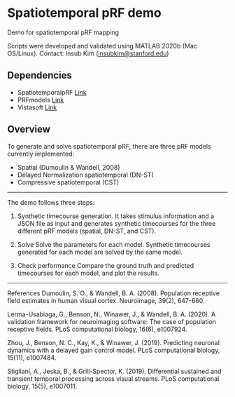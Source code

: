 # Spatiotemporal pRF demo
Demo for spatiotemporal pRF mapping 

Scripts were developed and validated using MATLAB 2020b (Mac OS/Linux). 
Contact: Insub Kim (insubkim@stanford.edu)

## Dependencies
- SpatiotemporalpRF [Link](https://example.com)
- PRFmodels [Link](https://github.com/vistalab/PRFmodel)
- Vistasoft [Link](https://example.com)

## Overview
To generate and solve spatiotemporal pRF, there are three pRF models currently implemented:

- Spatial (Dumoulin & Wandell, 2008)
- Delayed Normalization spatiotemporal (DN-ST)
- Compressive spatiotemporal (CST)


---------------------------------------------
The demo follows three steps:

1. Synthetic timecourse generation.
It takes stimulus information and a JSON file as input and generates synthetic timecourses for the three different pRF models (spatial, DN-ST, and CST).

2. Solve
Solve the parameters for each model. Synthetic timecourses generated for each model are solved by the same model.

3. Check performance
Compare the ground truth and predicted timecourses for each model, and plot the results.

---------------------------------------------

References
Dumoulin, S. O., & Wandell, B. A. (2008). Population receptive field estimates in human visual cortex. Neuroimage, 39(2), 647-660.

Lerma-Usabiaga, G., Benson, N., Winawer, J., & Wandell, B. A. (2020). A validation framework for neuroimaging software: The case of population receptive fields. PLoS computational biology, 16(6), e1007924.

Zhou, J., Benson, N. C., Kay, K., & Winawer, J. (2019). Predicting neuronal dynamics with a delayed gain control model. PLoS computational biology, 15(11), e1007484.

Stigliani, A., Jeska, B., & Grill-Spector, K. (2019). Differential sustained and transient temporal processing across visual streams. PLoS computational biology, 15(5), e1007011.
